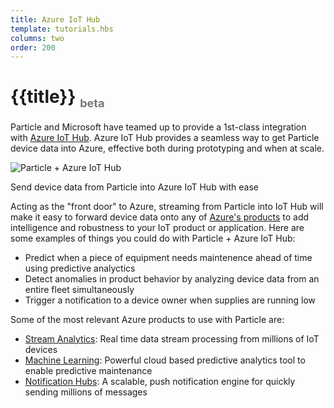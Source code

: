 ```yaml
---
title: Azure IoT Hub
template: tutorials.hbs
columns: two
order: 200
---
```


# {{title}} <sub style="color: #777;font-size:18px; bottom: 0;">beta</sub>

Particle and Microsoft have teamed up to provide a 1st-class
integration with <a href="https://azure.microsoft.com/en-us/services/iot-hub/" target="_blank">Azure IoT Hub</a>.
Azure IoT Hub provides a seamless way to get Particle device data
into Azure, effective both during prototyping and when at scale.

<img src="/assets/images/azure-iot-hub/particle+iot-hub.png"
alt="Particle + Azure IoT Hub"/>
<p class="caption">Send device data from Particle into Azure IoT Hub with ease</p>

Acting as the "front door" to Azure, streaming from Particle into IoT Hub will
make it easy to forward device data onto any of
<a href="https://azure.microsoft.com/en-us/services/"
target="_blank">Azure's products</a> to add intelligence and
robustness to your IoT product or application. Here are some examples of
things you could do with Particle + Azure IoT Hub:

- Predict when a piece of equipment needs maintenence ahead of time using
  predictive analyctics
- Detect anomalies in product behavior by analyzing device data from an
  entire fleet simultaneously
- Trigger a notification to a device owner when supplies are running low


Some of the most relevant Azure products to use with Particle are:
- <a href="https://azure.microsoft.com/en-us/services/stream-analytics/"
  target="_blank">Stream Analytics</a>: Real time data stream processing
from millions of IoT devices
- <a href="https://azure.microsoft.com/en-us/services/machine-learning/"
  target="_blank">Machine Learning</a>: Powerful cloud based predictive
analytics tool to enable predictive maintenance
- <a href="https://azure.microsoft.com/en-us/services/notification-hubs/"
  target="_blank">Notification Hubs</a>: A scalable, push notification
engine for quickly sending millions of messages
